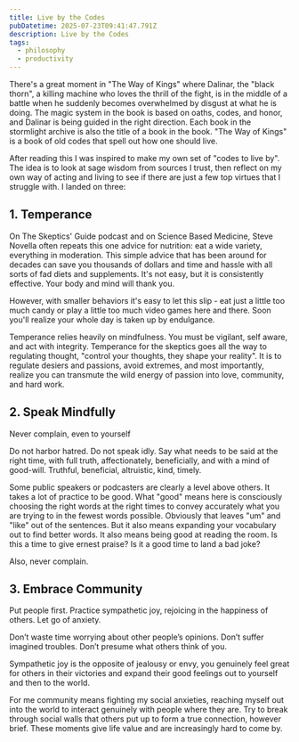 ```yaml
---
title: Live by the Codes
pubDatetime: 2025-07-23T09:41:47.791Z
description: Live by the Codes
tags: 
  - philosophy
  - productivity
---
```


There's a great moment in "The Way of Kings" where Dalinar, the "black thorn", a
killing machine who loves the thrill of the fight, is in the middle of a battle
when he suddenly becomes overwhelmed by disgust at what he is doing. The magic
system in the book is based on oaths, codes, and honor, and Dalinar is being
guided in the right direction. Each book in the stormlight archive is also the
title of a book in the book. "The Way of Kings" is a book of old codes that
spell out how one should live.

After reading this I was inspired to make my own set of "codes to live by". The
idea is to look at sage wisdom from sources I trust, then reflect on my own
way of acting and living to see if there are just a few top virtues that I
struggle with. I landed on three:

## 1. Temperance

On The Skeptics' Guide podcast and on Science Based Medicine, Steve Novella
often repeats this one advice for nutrition: eat a wide variety, everything in
moderation. This simple advice that has been around for decades can save you
thousands of dollars and time and hassle with all sorts of fad diets and
supplements. It's not easy, but it is consistently effective. Your body and mind
will thank you.

However, with smaller behaviors it's easy to let this slip - eat just a little
too much candy or play a little too much video games here and there. Soon you'll
realize your whole day is taken up by endulgance.

Temperance relies heavily on mindfulness. You must be vigilant, self aware, and
act with integrity. Temperance for the skeptics goes all the way to regulating
thought, "control your thoughts, they shape your reality". It is to regulate
desiers and passions, avoid extremes, and most importantly, realize you can
transmute the wild energy of passion into love, community, and hard work.

## 2. Speak Mindfully

Never complain, even to yourself

Do not harbor hatred. Do not speak idly. Say what needs to be said at the right time, with full truth, affectionately, beneficially, and with a mind of good-will. Truthful, beneficial, altruistic, kind, timely.

Some public speakers or podcasters are clearly a level above others. It takes a
lot of practice to be good. What "good" means here is consciously choosing the
right words at the right times to convey accurately what you are trying to in
the fewest words possible. Obviously that leaves "um" and "like" out of the
sentences. But it also means expanding your vocabulary out to find better words.
It also means being good at reading the room. Is this a time to give ernest
praise? Is it a good time to land a bad joke?

Also, never complain.

## 3. Embrace Community

Put people first. Practice sympathetic joy, rejoicing in the happiness of others. Let go of anxiety.

Don’t waste time worrying about other people’s opinions. Don’t suffer imagined troubles. Don’t presume what others think of you.

Sympathetic joy is the opposite of jealousy or envy, you genuinely feel great
for others in their victories and expand their good feelings out to yourself and
then to the world.

For me community means fighting my social anxieties, reaching myself out into
the world to interact genuinely with people where they are. Try to break through
social walls that others put up to form a true connection, however brief. These
moments give life value and are increasingly hard to come by.

